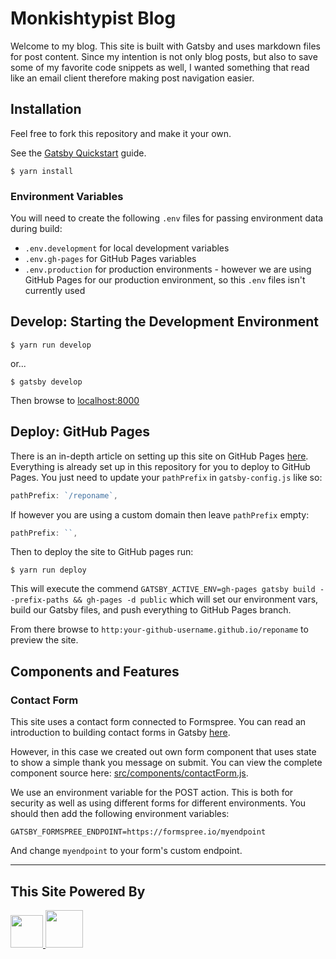 # Monkishtypist Blog

Welcome to my blog. This site is built with Gatsby and uses markdown files for post content. Since my intention is not only blog posts, but also to save some of my favorite code snippets as well, I wanted something that read like an email client therefore making post navigation easier.

## Installation

Feel free to fork this repository and make it your own.

See the [Gatsby Quickstart][quickstart] guide.

```console
$ yarn install
```

### Environment Variables

You will need to create the following `.env` files for passing environment data during build:
- `.env.development` for local development variables
- `.env.gh-pages` for GitHub Pages variables
- `.env.production` for production environments - however we are using GitHub Pages for our production environment, so this `.env` files isn't currently used

## Develop: Starting the Development Environment

```console
$ yarn run develop
```
or...
```console
$ gatsby develop
```

Then browse to [localhost:8000][localhost]

## Deploy: GitHub Pages

There is an in-depth article on setting up this site on GitHub Pages [here][gh-pages]. Everything is already set up in this repository for you to deploy to GitHub Pages. You just need to update your `pathPrefix` in `gatsby-config.js` like so:
```javascript
pathPrefix: `/reponame`,
```
If however you are using a custom domain then leave `pathPrefix` empty:
```javascript
pathPrefix: ``,
```

Then to deploy the site to GitHub pages run:
```console
$ yarn run deploy
```

This will execute the commend `GATSBY_ACTIVE_ENV=gh-pages gatsby build --prefix-paths && gh-pages -d public` which will set our environment vars, build our Gatsby files, and push everything to GitHub Pages branch.

From there browse to `http:your-github-username.github.io/reponame` to preview the site.

## Components and Features

### Contact Form

This site uses a contact form connected to Formspree. You can read an introduction to building contact forms in Gatsby [here][building-a-contact-form].

However, in this case we created out own form component that uses state to show a simple thank you message on submit. You can view the complete component source here: [src/components/contactForm.js][contactForm].

We use an environment variable for the POST action. This is both for security as well as using different forms for different environments. You should then add the following environment variables:

```text
GATSBY_FORMSPREE_ENDPOINT=https://formspree.io/myendpoint
```
And change `myendpoint` to your form's custom endpoint.

---
## This Site Powered By
<a href="https://www.gatsbyjs.org">
  <img src="https://www.gatsbyjs.org/Gatsby-Monogram.svg" width=52 />
</a>

<a href="https://github.com">
  <img src="https://github.githubassets.com/images/modules/logos_page/GitHub-Mark.png" height="60" />
</a>

[localhost]: http://localhost:8000/
[quickstart]: https://www.gatsbyjs.org/docs/quick-start/
[gh-pages]: https://www.gatsbyjs.org/docs/how-gatsby-works-with-github-pages/
[building-a-contact-form]: https://www.gatsbyjs.org/docs/building-a-contact-form/#formspree
[contactForm]: src/components/contactForm.js
